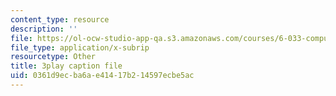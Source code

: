 ```yaml
---
content_type: resource
description: ''
file: https://ol-ocw-studio-app-qa.s3.amazonaws.com/courses/6-033-computer-system-engineering-spring-2018/0361d9ecba6ae41417b214597ecbe5ac_r2_-2KW76ec.srt
file_type: application/x-subrip
resourcetype: Other
title: 3play caption file
uid: 0361d9ec-ba6a-e414-17b2-14597ecbe5ac
---
```

